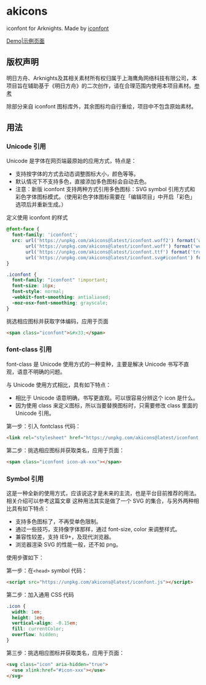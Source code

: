 # akicons

iconfont for Arknights. Made by [iconfont](https://www.iconfont.cn/)

[Demo|示例页面](https://nemo1166.github.io/akicons/)

## 版权声明

明日方舟、Arknights及其相关素材所有权归属于上海鹰角网络科技有限公司，本项目旨在辅助基于《明日方舟》的二次创作，请在合理范围内使用本项目素材。[参考](https://www.hypergryph.com/service)

除部分来自 iconfont 图标库外，其余图标均自行重绘，项目中不包含原始素材。

## 用法

### Unicode 引用

Unicode 是字体在网页端最原始的应用方式，特点是：

- 支持按字体的方式去动态调整图标大小，颜色等等。
- 默认情况下不支持多色，直接添加多色图标会自动去色。
- 注意：新版 iconfont 支持两种方式引用多色图标：SVG symbol 引用方式和彩色字体图标模式。（使用彩色字体图标需要在「编辑项目」中开启「彩色」选项后并重新生成。）

定义使用 iconfont 的样式

```css
@font-face {
  font-family: 'iconfont';
  src: url('https://unpkg.com/akicons@latest/iconfont.woff2') format('woff2'),
       url('https://unpkg.com/akicons@latest/iconfont.woff') format('woff'),
       url('https://unpkg.com/akicons@latest/iconfont.ttf') format('truetype'),
       url('https://unpkg.com/akicons@latest/iconfont.svg#iconfont') format('svg');
}

.iconfont {
  font-family: "iconfont" !important;
  font-size: 16px;
  font-style: normal;
  -webkit-font-smoothing: antialiased;
  -moz-osx-font-smoothing: grayscale;
}
```

挑选相应图标并获取字体编码，应用于页面

```html
<span class="iconfont">&#x33;</span>
```

### font-class 引用

font-class 是 Unicode 使用方式的一种变种，主要是解决 Unicode 书写不直观，语意不明确的问题。

与 Unicode 使用方式相比，具有如下特点：

- 相比于 Unicode 语意明确，书写更直观。可以很容易分辨这个 icon 是什么。
- 因为使用 class 来定义图标，所以当要替换图标时，只需要修改 class 里面的 Unicode 引用。

第一步：引入 fontclass 代码：

```html
<link rel="stylesheet" href="https://unpkg.com/akicons@latest/iconfont.css">
```

第二步：挑选相应图标并获取类名，应用于页面：

```html
<span class="iconfont icon-ak-xxx"></span>
```

### Symbol 引用

这是一种全新的使用方式，应该说这才是未来的主流，也是平台目前推荐的用法。相关介绍可以参考这篇文章 这种用法其实是做了一个 SVG 的集合，与另外两种相比具有如下特点：

- 支持多色图标了，不再受单色限制。
- 通过一些技巧，支持像字体那样，通过 font-size, color 来调整样式。
- 兼容性较差，支持 IE9+，及现代浏览器。
- 浏览器渲染 SVG 的性能一般，还不如 png。

使用步骤如下：

第一步：在`<head>` symbol 代码：
```html
<script src="https://unpkg.com/akicons@latest/iconfont.js"></script>
```
第二步：加入通用 CSS 代码

```css
.icon {
  width: 1em;
  height: 1em;
  vertical-align: -0.15em;
  fill: currentColor;
  overflow: hidden;
}
```

第三步：挑选相应图标并获取类名，应用于页面：

```html
<svg class="icon" aria-hidden="true">
  <use xlink:href="#icon-xxx"></use>
</svg>
```
